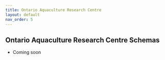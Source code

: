 ```yaml
---
title: Ontario Aquaculture Research Centre
layout: default
nav_order: 5
---
```


## Ontario Aquaculture Research Centre Schemas

* Coming soon
